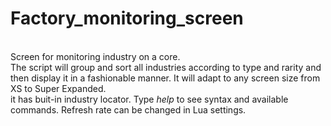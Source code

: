 # Factory_monitoring_screen

</br>
Screen for monitoring industry on a core.
</br>
The script will group and sort all industries according to type and rarity and then display it in a fashionable manner. It will adapt to any screen size from XS to Super Expanded. 
</br>
it has buit-in industry locator. Type <i>help</i> to see syntax and available commands. Refresh rate can be changed in Lua settings.
